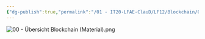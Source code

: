 ```yaml
---
{"dg-publish":true,"permalink":"/01 - IT20-LFAE-ClauD/LF12/Blockchain/00 - Übersicht Blockchain (Material)/"}
---
```



![00 - Übersicht Blockchain (Material).png](/img/user/01%20-%20IT20-LFAE-ClauD/Anh%C3%A4nge/00%20-%20%C3%9Cbersicht%20Blockchain%20(Material).png)